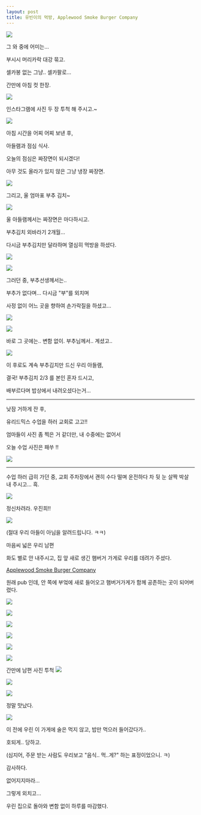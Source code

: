 ```yaml
---
layout: post
title: 유빈이의 먹방, Applewood Smoke Burger Company
---
```



![](https://dl.dropboxusercontent.com/u/9792864/IMG_20150204_181729.jpg)


그 와 중에 어미는...

부시시 머리카락 대강 묶고.

셀카봉 없는 그냥.. 셀카팔로... 

간만에 아침 컷 한장.

![](https://dl.dropboxusercontent.com/u/9792864/C360_2015-02-04-09-27-42-914.jpg)


인스타그램에 사진 두 장 투척 해 주시고.~

![](http://gamidang.com/data/cheditor4/1412/0abf7c43b6b0deaa189252e8acb955e7_V9XPfn9S5xDNT54DCncf2Aq8w5dDDCn.png)


아침 시간을 어찌 어찌 보낸 후,

아들램과 점심 식사.

오늘의 점심은 짜장면이 되시겠다! 

아무 것도 올라가 있지 않은 그냥 냉장 짜장면.

![](https://dl.dropboxusercontent.com/u/9792864/DSC03022.JPG)


그리고, 울 엄마표 부추 김치~

![](https://dl.dropboxusercontent.com/u/9792864/DSC03023.JPG)



울 아들램께서는 짜장면은 마다하시고.

부추김치 외바라기 2개월... 

다시금 부추김치만 달라하며 열심히 먹방을 하셨다.

![](https://dl.dropboxusercontent.com/u/9792864/DSC03024.JPG)


![](https://dl.dropboxusercontent.com/u/9792864/DSC03026.JPG)


그러던 중, 부추선생께서는.. 

부추가 없다며... 다시금 "부"를 외치며 

사정 없이 어느 곳을 향하여 손가락질을 하셨고...

![](https://dl.dropboxusercontent.com/u/9792864/DSC03028.JPG)


![](https://dl.dropboxusercontent.com/u/9792864/DSC03029.JPG)


바로 그 곳에는.. 변함 없이. 부추님께서.. 계셨고..

![](https://dl.dropboxusercontent.com/u/9792864/DSC03030.JPG)


이 후로도 계속 부추김치만 드신 우리 아들램,

결국! 부추김치 2/3 를 본인 혼자 드시고, 

배부르다며 밥상에서 내려오셨다는거...

---

낮잠 거하게 잔 후, 

유리드믹스 수업을 하러 교회로 고고!!

엄마들이 사진 좀 찍은 거 같더만, 내 수중에는 없어서

오늘 수업 사진은 패쑤 !!

![](http://cfile201.uf.daum.net/C200x180/1468683E5160C39D1F39E9)


---

수업 하러 급히 가던 중, 교회 주차장에서 괜히 수다 떨며 운전하다
차 뒷 눈 살짝 박살 내 주시고... 흑.

![](https://dl.dropboxusercontent.com/u/9792864/DSC03031.JPG)


정신차려라. 우진희!!

![](http://cfile7.uf.tistory.com/image/2207E3395200A9C61D93CA)

(절대 우리 아들이 아님을 알려드립니다. ㅋㅋ)

마음씨 넓은 우리 남편

화도 별로 안 내주시고, 집 앞 새로 생긴 햄버거 가게로 우리를 데려가 주셨다.

[Applewood Smoke Burger Company](http://www.yelp.com/biz/applewood-smoke-burger-company-pittsburgh)

원래 pub 인데, 안 쪽에 부엌에 새로 들어오고 햄버거가게가 함께 공존하는 곳이 되어버렸다.

![](https://dl.dropboxusercontent.com/u/9792864/DSC03033.JPG)


![](https://dl.dropboxusercontent.com/u/9792864/DSC03036.JPG)


![](https://dl.dropboxusercontent.com/u/9792864/DSC03037.JPG)


![](https://dl.dropboxusercontent.com/u/9792864/DSC03038.JPG)


![](https://dl.dropboxusercontent.com/u/9792864/DSC03040.JPG)


![](https://dl.dropboxusercontent.com/u/9792864/IMG_20150204_181750.jpg)

간만에 남편 사진 투척
![](https://dl.dropboxusercontent.com/u/9792864/IMG_20150204_181936.jpg)


![](https://dl.dropboxusercontent.com/u/9792864/C360_2015-02-04-18-16-07-629.jpg)


![](https://dl.dropboxusercontent.com/u/9792864/DSC03049.JPG)


정말 맛났다.

![](http://cfile22.uf.tistory.com/image/1371874D4F27C1DC2E9EEA)


이 전에 우린 이 가게에 술은 먹지 않고, 밥만 먹으러 들어갔다가..

호되게.. 당하고. 

(심지어, 주문 받는 사람도 우리보고 "음식.. 먹..게?" 하는 표정이었으니. ㅋ)

감사하다.

없어지지마라...

그렇게 외치고...

우린 집으로 돌아와 변함 없이 하루를 마감했다.







